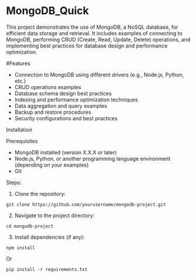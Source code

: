# MongoDB_Quick
This project demonstrates the use of MongoDB, a NoSQL database, for efficient data storage and retrieval. It includes examples of connecting to MongoDB, performing CRUD (Create, Read, Update, Delete) operations, and implementing best practices for database design and performance optimization.

#Features 

- Connection to MongoDB using different drivers (e.g., Node.js, Python, etc.)
- CRUD operations examples
- Database schema design best practices
- Indexing and performance optimization techniques
- Data aggregation and query examples
- Backup and restore procedures
- Security configurations and best practices

Installation

Prerequisites

- MongoDB installed (version X.X.X or later)
- Node.js, Python, or another programming language environment (depending on your examples)
- Git
  
Steps:

1. Clone the repository:

```git clone https://github.com/yourusername/mongodb-project.git```

2. Navigate to the project directory:

```cd mongodb-project```

3. Install dependencies (if any):

``` npm install ```

Or

```pip install -r requirements.txt```
